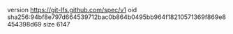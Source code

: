 version https://git-lfs.github.com/spec/v1
oid sha256:94bf8e797d664539712bac0b864b0495bb964f18210571369f869e8454398d69
size 6147
